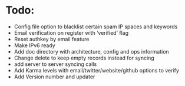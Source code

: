 # Todo:

- Config file option to blacklist certain spam IP spaces and keywords
- Email verification on register with ‘verified’ flag
- Reset authkey by email feature
- Make IPv6 ready
- Add doc directory with architecture, config and ops information
- Change delete to keep empty records instead for syncing
- add server to server syncing calls
- Add Karma levels with email/twitter/website/github options to verify
- Add Version number and updater


